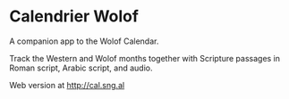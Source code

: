 # Calendrier Wolof

A companion app to the Wolof Calendar.

Track the Western and Wolof months together with Scripture passages in Roman script, Arabic script, and audio.

Web version at http://cal.sng.al
